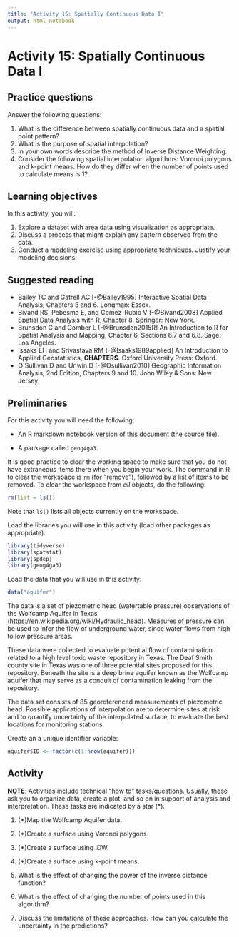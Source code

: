 ```yaml
---
title: "Activity 15: Spatially Continuous Data I"
output: html_notebook
---
```


# Activity 15: Spatially Continuous Data I

## Practice questions

Answer the following questions:

1. What is the difference between spatially continuous data and a spatial point pattern?
2. What is the purpose of spatial interpolation?
3. In your own words describe the method of Inverse Distance Weighting. 
4. Consider the following spatial interpolation algorithms: Voronoi polygons and k-point means. How do they differ when the number of points used to calculate means is 1?


## Learning objectives

In this activity, you will:

1. Explore a dataset with area data using visualization as appropriate.
2. Discuss a process that might explain any pattern observed from the data.
3. Conduct a modeling exercise using appropriate techniques. Justify your modeling decisions.

## Suggested reading

- Bailey TC and Gatrell AC [-@Bailey1995] Interactive Spatial Data Analysis, Chapters 5 and 6. Longman: Essex.
- Bivand RS, Pebesma E, and Gomez-Rubio V [-@Bivand2008] Applied Spatial Data Analysis with R, Chapter 8. Springer: New York.
- Brunsdon C and Comber L [-@Brunsdon2015R] An Introduction to R for Spatial Analysis and Mapping, Chapter 6, Sections 6.7 and 6.8. Sage: Los Angeles.
- Isaaks EH and Srivastava RM  [-@Isaaks1989applied] An Introduction to Applied Geostatistics, **CHAPTERS**. Oxford University Press: Oxford.
- O'Sullivan D and Unwin D [-@Osullivan2010] Geographic Information Analysis, 2nd Edition, Chapters 9 and 10. John Wiley & Sons: New Jersey.

## Preliminaries

For this activity you will need the following:

* An R markdown notebook version of this document (the source file).

* A package called `geog4ga3`.

It is good practice to clear the working space to make sure that you do not have extraneous items there when you begin your work. The command in R to clear the workspace is `rm` (for "remove"), followed by a list of items to be removed. To clear the workspace from _all_ objects, do the following:

```r
rm(list = ls())
```

Note that `ls()` lists all objects currently on the workspace.

Load the libraries you will use in this activity (load other packages as appropriate). 

```r
library(tidyverse)
library(spatstat)
library(spdep)
library(geog4ga3)
```

Load the data that you will use in this activity:

```r
data("aquifer")
```

The data is a set of piezometric head (watertable pressure) observations of the Wolfcamp Aquifer in Texas (https://en.wikipedia.org/wiki/Hydraulic_head). Measures of pressure can be used to infer the flow of underground water, since water flows from high to low pressure areas.

These data were collected to evaluate potential flow of contamination related to a high level toxic waste repository in Texas. The Deaf Smith county site in Texas was one of three potential sites proposed for this repository. Beneath the site is a deep brine aquifer known as the Wolfcamp aquifer that may serve as a conduit of contamination leaking from the repository.

The data set consists of 85 georeferenced measurements of piezometric head. Possible applications of interpolation are to determine sites at risk and to quantify uncertainty of the interpolated surface, to evaluate the best locations for monitoring stations.

Create an a unique identifier variable:

```r
aquifer$ID <- factor(c(1:nrow(aquifer)))
```

## Activity

**NOTE**: Activities include technical "how to" tasks/questions. Usually, these ask you to organize data, create a plot, and so on in support of analysis and interpretation. These tasks are indicated by a star (*).

1. (*)Map the Wolfcamp Aquifer data.

2. (*)Create a surface using Voronoi polygons.

3. (*)Create a surface using IDW.

4. (*)Create a surface using k-point means. 

5. What is the effect of changing the power of the inverse distance function?

6. What is the effect of changing the number of points used in this algorithm?

7. Discuss the limitations of these approaches. How can you calculate the uncertainty in the predictions?
